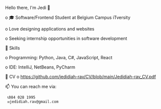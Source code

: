 Hello there, I'm Jedi 👋

o 🎓 Software/Frontend Student at Belgium Campus iTversity 

o Love designing applications and websites 

o Seeking internship opportunities in software development 

🚀 Skills

o Programming: Python, Java, C#, JavaScript, React

o IDE: IntelliJ, NetBeans, PyCharm

📄 CV
o https://github.com/jedidiah-rav/CV/blob/main/Jedidiah-rav_CV.pdf
  
📫 You can reach me via:

     📞084 028 1995
     ✉️jedidiah.rav@gmail.com



